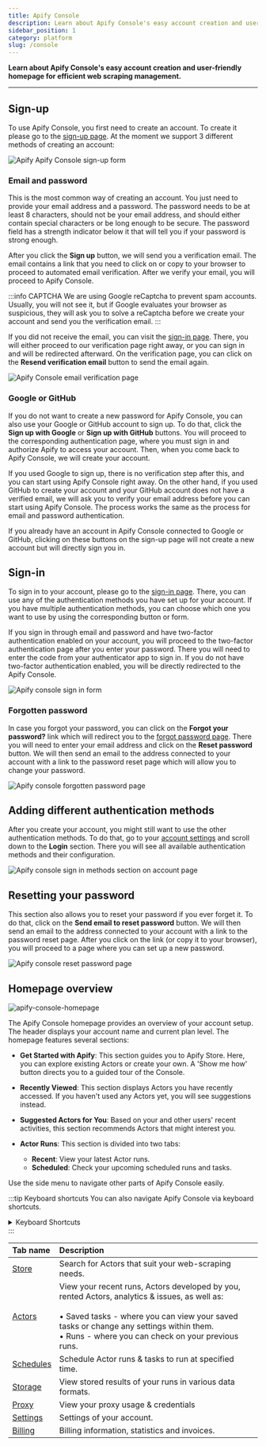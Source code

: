 ```yaml
---
title: Apify Console
description: Learn about Apify Console's easy account creation and user-friendly homepage for efficient web scraping management.
sidebar_position: 1
category: platform
slug: /console
---
```


**Learn about Apify Console's easy account creation and user-friendly homepage for efficient web scraping management.**

---

## Sign-up

To use Apify Console, you first need to create an account. To create it please go to the [sign-up page](https://console.apify.com/sign-up).
At the moment we support 3 different methods of creating an account:

![Apify Apify Console sign-up form](./images/console-sign-up-form.png)

### Email and password

This is the most common way of creating an account. You just need to provide your email address and a password. The password needs to be at least 8 characters, should not be your email address, and should either contain special characters or be long enough to be secure. The password field has a strength indicator below it that will tell you if your password is strong enough.

After you click the **Sign up** button, we will send you a verification email. The email contains a link that you need to click on or copy to your browser to proceed to automated email verification. After we verify your email, you will proceed to Apify Console.

:::info CAPTCHA
We are using Google reCaptcha to prevent spam accounts. Usually, you will not see it, but if Google evaluates your browser as suspicious, they will ask you to solve a reCaptcha before we create your account and send you the verification email.
:::

If you did not receive the email, you can visit the [sign-in page](https://console.apify.com/sign-in). There, you will either proceed to our verification page right away, or you can sign in and will be redirected afterward. On the verification page, you can click on the **Resend verification email** button to send the email again.

![Apify Console email verification page](./images/console-email-verification-page.png)

### Google or GitHub

If you do not want to create a new password for Apify Console, you can also use your Google or GitHub account to sign up. To do that, click the **Sign up with Google** or **Sign up with GitHub** buttons. You will proceed to the corresponding authentication page, where you must sign in and authorize Apify to access your account. Then, when you come back to Apify Console, we will create your account.

If you used Google to sign up, there is no verification step after this, and you can start using Apify Console right away.
On the other hand, if you used GitHub to create your account and your GitHub account does not have a verified email, we will ask you to verify your email address before you can start using Apify Console. The process works the same as the process for email and password authentication.

If you already have an account in Apify Console connected to Google or GitHub, clicking on these buttons on the sign-up page will not create a new account but will directly sign you in.

## Sign-in

To sign in to your account, please go to the [sign-in page](https://console.apify.com/sign-in).
There, you can use any of the authentication methods you have set up for your account. If you have multiple authentication methods, you can choose which one you want to use by using the corresponding button or form.

If you sign in through email and password and have two-factor authentication enabled on your account, you will proceed to the two-factor authentication page after you enter your password. There you will need to enter the code from your authenticator app to sign in.
If you do not have two-factor authentication enabled, you will be directly redirected to the Apify Console.

![Apify console sign in form](./images/console-sign-in-form.png)

### Forgotten password

In case you forgot your password, you can click on the **Forgot your password?** link which will redirect you to the [forgot password page](https://console.apify.com/forgot-password). There you will need to enter your email address and click on the **Reset password** button. We will then send an email to the address connected to your account with a link to the password reset page which will allow you to change your password.

![Apify console forgotten password page](./images/console-forgotten-password-page.png)

## Adding different authentication methods

After you create your account, you might still want to use the other authentication methods. To do that, go to your [account settings](https://console.apify.com/account/settings) and scroll down to the **Login** section. There you will see all available authentication methods and their configuration.

![Apify console sign in methods section on account page](./images/console-sign-in-methods-section.png)

## Resetting your password

This section also allows you to reset your password if you ever forget it. To do that, click on the **Send email to reset password** button.
We will then send an email to the address connected to your account with a link to the password reset page.
After you click on the link (or copy it to your browser), you will proceed to a page where you can set up a new password.

![Apify console reset password page](./images/console-reset-password-page.png)

## Homepage overview

![apify-console-homepage](./images/console-homepage.png)

The Apify Console homepage provides an overview of your account setup. The header displays your account name and current plan level. The homepage features several sections:

- **Get Started with Apify**: This section guides you to Apify Store. Here, you can explore existing Actors or create your own. A 'Show me how' button directs you to a guided tour of the Console.

- **Recently Viewed**: This section displays Actors you have recently accessed. If you haven't used any Actors yet, you will see suggestions instead.

- **Suggested Actors for You**: Based on your and other users' recent activities, this section recommends Actors that might interest you.

- **Actor Runs**: This section is divided into two tabs:
  - **Recent**: View your latest Actor runs.
  - **Scheduled**: Check your upcoming scheduled runs and tasks.

Use the side menu to navigate other parts of Apify Console easily.

:::tip Keyboard shortcuts
You can also navigate Apify Console via keyboard shortcuts.
<details>
<summary>Keyboard Shortcuts</summary>

|Shortcut| Tab |
|:---|:----|
|Home| GH  |
|Store| GO  |
|Actors| GA  |
|Saved tasks| GT  |
|Runs| GR  |
|Schedules| GU  |
|Storage| GE  |
|Proxy| GP  |
|Settings| GS  |
|Billing| GB  |

</details>
:::

| Tab name | Description |
|:---|:---|
| [Store](/sources/platform/console/store.md)| Search for Actors that suit your web-scraping needs. |
| [Actors](/sources/platform/actors/index.mdx)| View your recent runs, Actors developed by you, rented Actors, analytics & issues, as well as:<br/><br/> &bull; Saved tasks - where you can view your saved tasks or change any settings within them.<br/> &bull; Runs - where you can check on your previous runs. |
| [Schedules](/sources/platform/schedules.md)| Schedule Actor runs & tasks to run at specified time. |
| [Storage](/sources/platform/storage/index.md)| View stored results of your runs in various data formats. |
| [Proxy](/sources/platform/proxy/index.md)| View your proxy usage & credentials |
| [Settings](/sources/platform/console/settings.md)| Settings of your account. |
| [Billing](/sources/platform/console/billing.md)| Billing information, statistics and invoices. |
